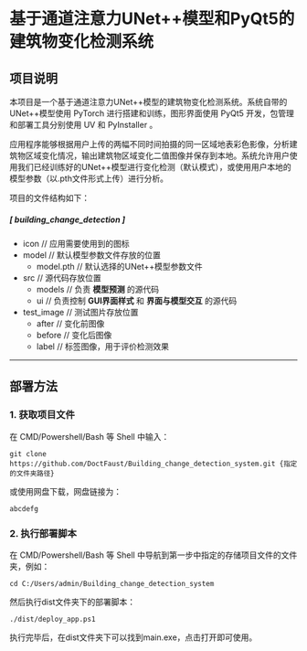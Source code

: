 # 基于通道注意力UNet++模型和PyQt5的建筑物变化检测系统

## 项目说明

本项目是一个基于通道注意力UNet++模型的建筑物变化检测系统。系统自带的UNet++模型使用 PyTorch 进行搭建和训练，图形界面使用 PyQt5 开发，包管理和部署工具分别使用 UV 和 PyInstaller 。

应用程序能够根据用户上传的两幅不同时间拍摄的同一区域地表彩色影像，分析建筑物区域变化情况，输出建筑物区域变化二值图像并保存到本地。系统允许用户使用我们已经训练好的UNet++模型进行变化检测（默认模式），或使用用户本地的模型参数（以.pth文件形式上传）进行分析。

项目的文件结构如下：

##### [ building_change_detection ]
- icon               // 应用需要使用到的图标
- model              // 默认模型参数文件存放的位置
   - model.pth       // 默认选择的UNet++模型参数文件
- src                // 源代码存放位置
   - models          // 负责 **模型预测** 的源代码
   - ui              // 负责控制 **GUI界面样式** 和 **界面与模型交互** 的源代码
- test_image         // 测试图片存放位置
   - after           // 变化前图像
   - before          // 变化后图像
   - label           // 标签图像，用于评价检测效果

___

## 部署方法

### 1. 获取项目文件

在 CMD/Powershell/Bash 等 Shell 中输入：

`git clone https://github.com/DoctFaust/Building_change_detection_system.git {指定的文件夹路径}`

或使用网盘下载，网盘链接为：

`abcdefg`

### 2. 执行部署脚本

在 CMD/Powershell/Bash 等 Shell 中导航到第一步中指定的存储项目文件的文件夹，例如：

`cd C:/Users/admin/Building_change_detection_system`

然后执行dist文件夹下的部署脚本：

`./dist/deploy_app.ps1`

执行完毕后，在dist文件夹下可以找到main.exe，点击打开即可使用。